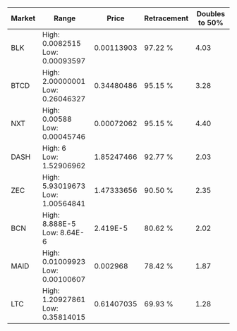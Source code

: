 | Market | Range | Price| Retracement | Doubles to 50% |
| --- | --- | --- | --- | --- |
| BLK | High: 0.0082515<br />Low: 0.00093597 | 0.00113903 | 97.22 % | 4.03 |
| BTCD | High: 2.00000001<br />Low: 0.26046327 | 0.34480486 | 95.15 % | 3.28 |
| NXT | High: 0.00588<br />Low: 0.00045746 | 0.00072062 | 95.15 % | 4.40 |
| DASH | High: 6<br />Low: 1.52906962 | 1.85247466 | 92.77 % | 2.03 |
| ZEC | High: 5.93019673<br />Low: 1.00564841 | 1.47333656 | 90.50 % | 2.35 |
| BCN | High: 8.888E-5<br />Low: 8.64E-6 | 2.419E-5 | 80.62 % | 2.02 |
| MAID | High: 0.01009923<br />Low: 0.00100607 | 0.002968 | 78.42 % | 1.87 |
| LTC | High: 1.20927861<br />Low: 0.35814015 | 0.61407035 | 69.93 % | 1.28 |
